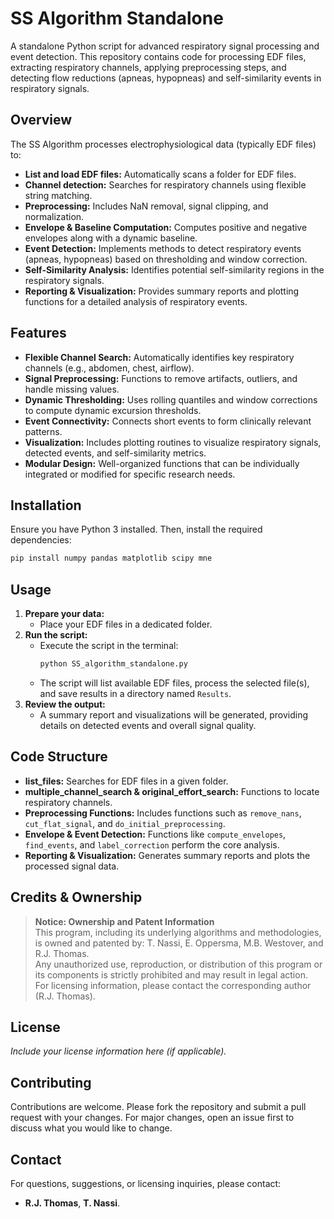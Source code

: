 # SS Algorithm Standalone

A standalone Python script for advanced respiratory signal processing and event detection. This repository contains code for processing EDF files, extracting respiratory channels, applying preprocessing steps, and detecting flow reductions (apneas, hypopneas) and self-similarity events in respiratory signals.

## Overview

The SS Algorithm processes electrophysiological data (typically EDF files) to:
- **List and load EDF files:** Automatically scans a folder for EDF files.
- **Channel detection:** Searches for respiratory channels using flexible string matching.
- **Preprocessing:** Includes NaN removal, signal clipping, and normalization.
- **Envelope & Baseline Computation:** Computes positive and negative envelopes along with a dynamic baseline.
- **Event Detection:** Implements methods to detect respiratory events (apneas, hypopneas) based on thresholding and window correction.
- **Self-Similarity Analysis:** Identifies potential self-similarity regions in the respiratory signals.
- **Reporting & Visualization:** Provides summary reports and plotting functions for a detailed analysis of respiratory events.

## Features

- **Flexible Channel Search:** Automatically identifies key respiratory channels (e.g., abdomen, chest, airflow).
- **Signal Preprocessing:** Functions to remove artifacts, outliers, and handle missing values.
- **Dynamic Thresholding:** Uses rolling quantiles and window corrections to compute dynamic excursion thresholds.
- **Event Connectivity:** Connects short events to form clinically relevant patterns.
- **Visualization:** Includes plotting routines to visualize respiratory signals, detected events, and self-similarity metrics.
- **Modular Design:** Well-organized functions that can be individually integrated or modified for specific research needs.

## Installation

Ensure you have Python 3 installed. Then, install the required dependencies:

```bash
pip install numpy pandas matplotlib scipy mne
```


## Usage

1. **Prepare your data:**
   - Place your EDF files in a dedicated folder.
2. **Run the script:**
   - Execute the script in the terminal:
     ```bash
     python SS_algorithm_standalone.py
     ```
   - The script will list available EDF files, process the selected file(s), and save results in a directory named `Results`.
3. **Review the output:**
   - A summary report and visualizations will be generated, providing details on detected events and overall signal quality.

## Code Structure

- **list_files:** Searches for EDF files in a given folder.
- **multiple_channel_search & original_effort_search:** Functions to locate respiratory channels.
- **Preprocessing Functions:** Includes functions such as `remove_nans`, `cut_flat_signal`, and `do_initial_preprocessing`.
- **Envelope & Event Detection:** Functions like `compute_envelopes`, `find_events`, and `label_correction` perform the core analysis.
- **Reporting & Visualization:** Generates summary reports and plots the processed signal data.

## Credits & Ownership

> **Notice: Ownership and Patent Information**  
> This program, including its underlying algorithms and methodologies, is owned and patented by: T. Nassi, E. Oppersma, M.B. Westover, and R.J. Thomas.  
> Any unauthorized use, reproduction, or distribution of this program or its components is strictly prohibited and may result in legal action.  
> For licensing information, please contact the corresponding author (R.J. Thomas).

## License

_Include your license information here (if applicable)._

## Contributing

Contributions are welcome. Please fork the repository and submit a pull request with your changes. For major changes, open an issue first to discuss what you would like to change.

## Contact

For questions, suggestions, or licensing inquiries, please contact:
- **R.J. Thomas**, **T. Nassi**.
